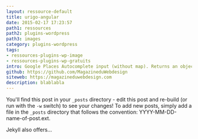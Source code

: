 ```yaml
---
layout: ressource-default
title: urigo-angular
date: 2015-02-17 17:23:57
path1: ressources
path2: plugins-wordpress
path3: images
category: plugins-wordpress
tags:
- ressources-plugins-wp-image
- ressources-plugins-wp-gratuits
intro: Google Places Autocomplete input (without map). Returns an object with formatted address components
github: https://github.com/MagazineduWebdesign
siteweb: https://magazineduwebdesign.com
description: blablabla
---
```


You'll find this post in your `_posts` directory - edit this post and re-build (or run with the `-w` switch) to see your changes!
To add new posts, simply add a file in the `_posts` directory that follows the convention: YYYY-MM-DD-name-of-post.ext.

Jekyll also offers...